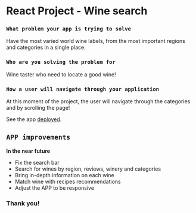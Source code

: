 # React Project - Wine search

### `What problem your app is trying to solve`

Have the most varied world wine labels, from the most important regions and categories in a single place.

### `Who are you solving the problem for`

Wine taster who need to locate a good wine!

### `How a user will navigate through your application`

At this moment of the project, the user will navigate through the categories and by scrolling the page!

See the app [deployed](https://wine-search.onrender.com/).

## `APP improvements`

**In the near future**

* Fix the search bar 
* Search for wines by region, reviews, winery and categories
* Bring in-depth information on each wine
* Match wine with recipes recommendations
* Adjust the APP to be responsive


### Thank you!